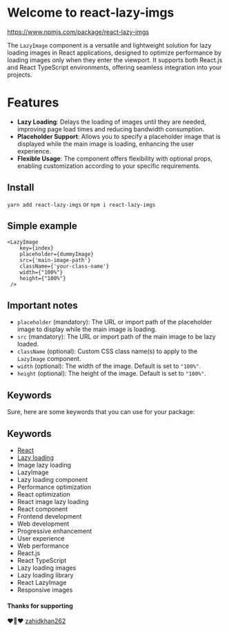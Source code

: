 ﻿# Welcome to react-lazy-imgs
 https://www.npmjs.com/package/react-lazy-imgs

The `LazyImage` component is a versatile and lightweight solution for lazy loading images in React applications, designed to optimize performance by loading images only when they enter the viewport. It supports both React.js and React TypeScript environments, offering seamless integration into your projects.


# Features

-   **Lazy Loading**: Delays the loading of images until they are needed, improving page load times and reducing bandwidth consumption.
-   **Placeholder Support**: Allows you to specify a placeholder image that is displayed while the main image is loading, enhancing the user experience.
-   **Flexible Usage**: The component offers flexibility with optional props, enabling customization according to your specific requirements.

## Install

`yarn add react-lazy-imgs` or `npm i react-lazy-imgs`

## Simple example

    <LazyImage 
	    key={index}
	    placeholder={dummyImage}
	    src={'main-image-path'}
	    className={'your-class-name'}
	    width={"100%"}
	    height={"100%"}
     />

##  Important notes
-   `placeholder` (mandatory): The URL or import path of the placeholder image to display while the main image is loading.
-   `src` (mandatory): The URL or import path of the main image to be lazy loaded.
-   `className` (optional): Custom CSS class name(s) to apply to the `LazyImage` component.
-   `width` (optional): The width of the image. Default is set to `"100%"`.
-   `height` (optional): The height of the image. Default is set to `"100%"`.



## Keywords
Sure, here are some keywords that you can use for your package:

## Keywords
- [React](https://react.dev)
- [Lazy loading](https://www.npmjs.com/package/react-lazy-imgs)
- Image lazy loading
- LazyImage
- Lazy loading component
- Performance optimization
- React optimization
- React image lazy loading
- React component
- Frontend development
- Web development
- Progressive enhancement
- User experience
- Web performance
- React.js
- React TypeScript
- Lazy loading images
- Lazy loading library
- React LazyImage
- Responsive images



#### Thanks for supporting
❤🧡❤ [zahidkhan262](https://github.com/zahidkhan262/)
